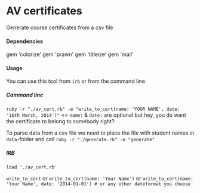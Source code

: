 AV certificates
============

Generate course certificates from a csv file

#### Dependencies
gem 'colorize'
gem 'prawn'
gem 'titleize'
gem 'mail'

#### Usage
You can use this tool from `irb` or from the command line

##### Command line
`ruby -r "./av_cert.rb" -e "write_to_cert(name: 'YOUR NAME', date: '16th March, 2014')"` <= `name:` & `date:` are optional but hey, you do want the certificate to belong to somebody right?

To parse data from a csv file we need to place the file with student names in `data`-folder and call `ruby -r "./generate.rb" -e "generate"`
##### IRB
`load './av_cert.rb'`

`write_to_cert` or `write_to_cert(name: 'Your Name')` or `write_to_cert(name: 'Your Name', date: '2014-01-01') # or any other dateformat you choose` 

